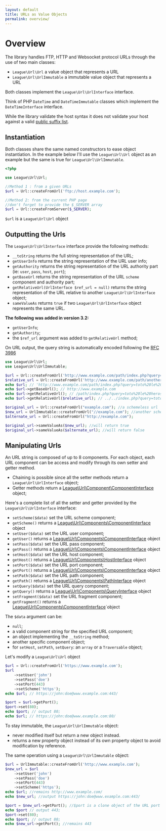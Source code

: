 ```yaml
---
layout: default
title: URLs as Value Objects
permalink: overview/
---
```


# Overview

The library handles FTP, HTTP and Websocket protocol URLs through the use of two main classes:

* `League\Url\Url` a value object that represents a URL
* `League\Url\UrlImmutable` a immutable value object that represents a URL

Both classes implement the `League\Url\UrlInterface` interface.

Think of PHP `DateTime` and `DateTimeImmutable` classes which implement the `DateTimeInterface` interface.

<p class="message-warning">While the library validate the host syntax it does not validate your host against a valid <a href="https://publicsuffix.org/" target="_blank">public suffix list</a>.</p>

## Instantiation

Both classes share the same named constructors to ease object instantiation. In the example below I'll use the `League\Url\Url` object as an example but the same is true for `League\Url\UrlImmutable`.

~~~php
<?php

use League\Url\Url;

//Method 1 : from a given URLs
$url = Url::createFromUrl('ftp://host.example.com');

//Method 2: from the current PHP page
//don't forget to provide the $_SERVER array
$url = Url::createFromServer($_SERVER); 
~~~

`$url` is a `League\Url\Url` object

## Outputting the Urls

The `League\Url\UrlInterface` interface provide the following methods:

* `__toString` returns the full string representation of the URL;
* `getUserInfo` returns the string representation of the URL user info;
* `getAuthority` returns the string representation of the URL authority part (ie: `user`, `pass`, `host`, `port`);
* `getBaseUrl` returns the string representation of the URL `scheme` component and authority part;
* `getRelativeUrl(UrlInterface $ref_url = null)` returns the string representation of the URL relative to another `League\Url\UrlInterface` object;
* `sameValueAs` returns `true` if two `League\Url\UrlInterface` object represents the same URL.

**The following was added in version 3.2:**

* `getUserInfo`;
* `getAuthority`;
* the `$ref_url` argument was added to `getRelativeUrl` method;

<p class="message-info">On URL output, the query string is automatically encoded following the <a href="http://www.faqs.org/rfcs/rfc3968" target="_blank">RFC 3986</a></p>

~~~php
use League\Url\Url;
use League\Url\UrlImmutable;

$url = Url::createFromUrl('http://www.example.com/path/index.php?query=toto+le+heros');
$relative_url = Url::createFromUrl('http://www.example.com/path/another/index.html');
echo $url; // 'http://www.example.com/path/index.php?query=toto%20le%20heros'
echo $url->getBaseUrl(); // http://www.example.com
echo $url->getRelativeUrl(); // /path/index.php?query=toto%20le%20heros
echo $url->getRelativeUrl($relative_url); // ../../index.php?query=toto%20le%20heros

$original_url = Url::createFromUrl("example.com"); //a schemeless url
$new_url = UrlImmutable::createFromUrl("//example.com"); //another schemeless url
$alternate_url = Url::createFromUrl("http://example.com");

$original_url->sameValueAs($new_url); //will return true
$original_url->sameValueAs($alternate_url); //will return false
~~~

## Manipulating Urls

An URL string is composed of up to 8 components. For each object, each URL component can be access and modify through its own setter and getter method.

* Chaining is possible since all the setter methods return a `League\Url\UrlInterface` object;
* Getter methods return a [League\Url\Component\ComponentInterface][basic] object;

Here's a complete list of all the setter and getter provided by the `League\Url\UrlInterface` interface:

* `setScheme($data)` set the URL scheme component;
* `getScheme()` returns a [League\Url\Components\ComponentInterface][basic] object
* `setUser($data)` set the URL user component;
* `getUser()` returns a [League\Url\Components\ComponentInterface][basic] object
* `setPass($data)` set the URL pass component;
* `getPass()` returns a [League\Url\Components\ComponentInterface][basic] object
* `setHost($data)` set the URL host component;
* `getHost()` returns a [League\Url\Components\HostInterface](/components/host/) object
* `setPort($data)` set the URL port component;
* `getPort()` returns a [League\Url\Components\ComponentInterface][basic] object
* `setPath($data)` set the URL path component;
* `getPath()` returns a [League\Url\Components\PathInterface](/components/path/) object
* `setQuery($data)` set the URL query component;
* `getQuery()` returns a [League\Url\Components\QueryInterface](/components/query/) object
* `setFragment($data)` set the URL fragment component;
* `getFragment()` returns a [League\Url\Components\ComponentInterface][basic]`object

The `$data` argument can be:

* `null`;
* a valid component string for the specified URL component;
* an object implementing the `__toString` method;
* another specific component object;
* for `setHost`, `setPath`, `setQuery`: an `array` or a `Traversable` object;

Let's modify a `League\Url\Url` object 

~~~php
$url = Url::createFromUrl('https://www.example.com');
$url
	->setUser('john')
	->setPass('doe')
	->setPort(443)
	->setScheme('https');
echo $url; // https://john:doe@www.example.com:443/

$port = $url->getPort();
$port->set(80);
echo $port; // output 80;
echo $url; // https://john:doe@www.example.com:80/
~~~

<div class="message-warning">
To stay immutable, the <code>League\Url\UrlImmutable</code> object:
<ul>
<li>never modified itself but return a new object instead.</li>
<li>returns a new property object instead of its own property object to avoid modification by reference.</li>
</ul>
</div>

The same operation using a <code>League\Url\UrlImmutable</code> object:

~~~php
$url = UrlImmutable::createFromUrl('http://www.example.com');
$new_url = $url
	->setUser('john')
	->setPass('doe')
	->setPort(443)
	->setScheme('https');
echo $url; //remains http://www.example.com/
echo $new_url; //output https://john:doe@www.example.com:443/

$port = $new_url->getPort(); //$port is a clone object of the URL port component.
echo $port // output 443;
$port->set(80);
echo $port; // output 80;
echo $new_url->getPort(); //remains 443
~~~

[basic]: /components/overview/#simple-components